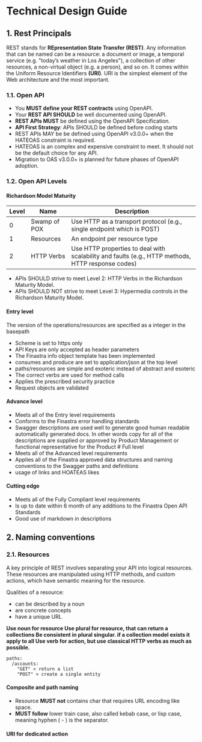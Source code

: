 # Technical Design Guide

## 1. Rest Principals

REST stands for <b>REpresentation State Transfer (REST)</b>. Any information that can be named can be a resource: a document or image, a temporal service (e.g. "today’s weather in Los Angeles"), a collection of other resources, a non-virtual object (e.g. a person), and so on.
 It comes within the Uniform Resource Identifiers <b>(URI)</b>. URI is the simplest element of the Web architecture and the most important.

### 1.1. Open API

- You <b>MUST define your REST contracts</b> using OpenAPI.
- Your <b>REST API SHOULD</b> be well documented using OpenAPI.
- <b>REST APIs MUST</b> be defined using the OpenAPI Specification.
- <b>API First Strategy</b>: APIs SHOULD be defined before coding starts
- REST APIs MAY be be defined using OpenAPI v3.0.0+ when the HATEOAS constraint is required.
- HATEOAS is an complex and expensive constraint to meet. It should not be the default choice for any API.
- Migration to OAS v3.0.0+ is planned for future phases of OpenAPI adoption.

### 1.2. Open API Levels

#### Richardson Model Maturity

Level | Name | Description
----- | ---- | -----------
0 | Swamp of POX | Use HTTP as a transport protocol (e.g., single endpoint which is POST) 
1 | Resources | An endpoint per resource type 
2 | HTTP Verbs | Use HTTP properties to deal with scalability and faults (e.g., HTTP methods, HTTP response codes)

- APIs SHOULD strive to meet Level 2: HTTP Verbs in the Richardson Maturity Model.
- APIs SHOULD NOT strive to meet Level 3: Hypermedia controls in the Richardson Maturity Model.


#### Entry level
The version of the operations/resources are specified as a integer in the basepath
- Scheme is set to https only 
- API Keys are only accepted as header parameters 
- The Finastra info object template has been implemented 
- consumes and produce are set to application/json at the top level 
- paths/resources are simple and exoteric instead of abstract and esoteric 
- The correct verbs are used for method calls 
- Applies the prescribed security practice 
- Request objects are validated

#### Advance level
- Meets all of the Entry level requirements 
- Conforms to the Finastra error handling standards 
- Swagger descriptions are used well to generate good human readable automatically generated docs. In other words copy for all of the descriptions are supplied or approved by Product Management or functional representative for the Product  # Full level 
- Meets all of the Advanced level requirements 
- Applies all of the Finastra approved data structures and naming conventions to the Swagger paths and definitions 
- usage of links and HOATEAS likes

#### Cutting edge
- Meets all of the Fully Compliant level requirements 
- Is up to date within 6 month of any additions to the Finastra Open API Standards 
- Good use of markdown in descriptions

## 2. Naming conventions

### 2.1. Resources
A key principle of REST involves separating your API into logical resources. These resources are manipulated using HTTP methods, and custom actions, which have semantic meaning for the resource.

Qualities of a resource:
- can be described by a noun 
- are concrete concepts 
- have a unique URL

<b>Use noun for resource Use plural for resource, that can return a collections Be consistent in plural singular. if a collection model exists it apply to all Use verb for action, but use classical HTTP verbs as much as possible.
</b>
```
paths:   
  /accounts:     
    "GET" < return a list     
    "POST" > create a single entity
```
#### Composite and path naming

- Resource <b>MUST not</b> contains char that requires URL encoding like space.
- <b>MUST follow</b> lower train case, also called kebab case, or lisp case, meaning hyphen ( - ) is the separator.

#### URI for dedicated action
